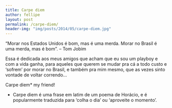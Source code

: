 ```yaml
---
title: Carpe diem
author: fellipe
layout: post
permalink: /carpe-diem/
header-img: "img/posts/2014/05/carpe-diem.jpg"
---
```


&#8220;Morar nos Estados Unidos é bom, mas é uma merda. Morar no Brasil é uma merda, mas é bom&#8221;. &#8211; Tom Jobim

Essa é dedicada aos meus amigos que acham que eu sou um playboy e com a vida ganha, para aqueles que querem se mudar pra cá a todo custo e &#8216;sofrem&#8217; por morar no Brasil, e também pra mim mesmo, que as vezes sinto vontade de voltar correndo&#8230;

Carpe diem* my friend!

* Carpe diem é uma frase em latim de um poema de Horácio, e é popularmente traduzida para &#8216;colha o dia&#8217; ou &#8216;aproveite o momento&#8217;.

 [1]: /img/posts/2014/05/carpe-diem.jpg
